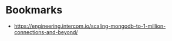 # Bookmarks

- https://engineering.intercom.io/scaling-mongodb-to-1-million-connections-and-beyond/
